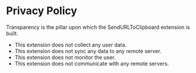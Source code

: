 # Privacy Policy

Transparency is the pillar upon which the SendURLToClipboard extension is built.

* This extension does not collect any user data.
* This extension does not sync any data to any remote server.
* This extension does not monitor the user.
* This extension does not communicate with any remote servers. 